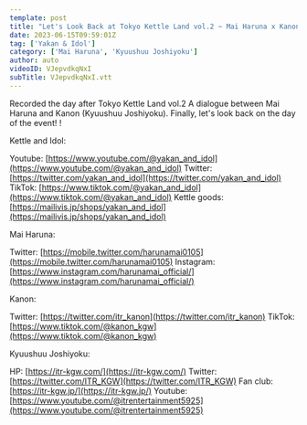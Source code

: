 ```yaml
---
template: post
title: "Let's Look Back at Tokyo Kettle Land vol.2 ~ Mai Haruna x Kanon ~ Part. 2 "
date: 2023-06-15T09:59:01Z
tag: ['Yakan & Idol']
category: ['Mai Haruna', 'Kyuushuu Joshiyoku']
author: auto 
videoID: VJepvdkqNxI
subTitle: VJepvdkqNxI.vtt
---
```

Recorded the day after Tokyo Kettle Land vol.2 A dialogue between Mai Haruna and Kanon (Kyuushuu Joshiyoku). Finally, let's look back on the day of the event! !

Kettle and Idol:

Youtube: [https://www.youtube.com/@yakan_and_idol](https://www.youtube.com/@yakan_and_idol)
Twitter: [https://twitter.com/yakan_and_idol](https://twitter.com/yakan_and_idol)
TikTok: [https://www.tiktok.com/@yakan_and_idol](https://www.tiktok.com/@yakan_and_idol)
Kettle goods: [https://mailivis.jp/shops/yakan_and_idol](https://mailivis.jp/shops/yakan_and_idol)

Mai Haruna:

Twitter: [https://mobile.twitter.com/harunamai0105](https://mobile.twitter.com/harunamai0105)
Instagram: [https://www.instagram.com/harunamai_official/](https://www.instagram.com/harunamai_official/)

Kanon:

Twitter: [https://twitter.com/itr_kanon](https://twitter.com/itr_kanon)
TikTok: [https://www.tiktok.com/@kanon_kgw](https://www.tiktok.com/@kanon_kgw)

Kyuushuu Joshiyoku:

HP: [https://itr-kgw.com/](https://itr-kgw.com/)
Twitter: [https://twitter.com/ITR_KGW](https://twitter.com/ITR_KGW)
Fan club: [https://itr-kgw.jp/](https://itr-kgw.jp/)
Youtube: [https://www.youtube.com/@itrentertainment5925](https://www.youtube.com/@itrentertainment5925)
